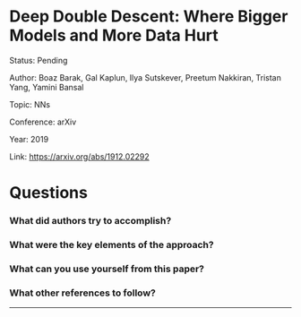 # Deep Double Descent: Where Bigger Models and More Data Hurt
Status: Pending

Author: Boaz Barak, Gal Kaplun, Ilya Sutskever, Preetum Nakkiran, Tristan Yang, Yamini Bansal

Topic: NNs

Conference: arXiv

Year: 2019

Link: https://arxiv.org/abs/1912.02292

# Questions

### What did authors try to accomplish?

### What were the key elements of the approach?

### What can you use yourself from this paper?

### What other references to follow?

---
